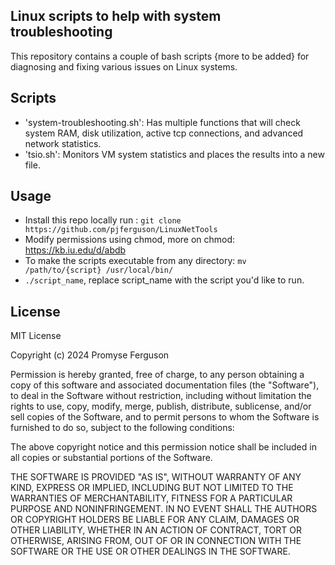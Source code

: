 ## Linux scripts to help with system troubleshooting
 This repository contains a couple of bash scripts {more to be added} for diagnosing and fixing various issues on Linux systems. 


## Scripts 
- 'system-troubleshooting.sh': Has multiple functions that will check system RAM, disk utilization, active tcp connections, and advanced network statistics. 
- 'tsio.sh': Monitors VM system statistics and places the results into a new file.

## Usage
- Install this repo locally run : ```git clone https://github.com/pjferguson/LinuxNetTools```
- Modify permissions using chmod, more on chmod: https://kb.iu.edu/d/abdb
- To make the scripts executable from any directory: ```mv /path/to/{script} /usr/local/bin/```
- ```./script_name```, replace script_name with the script you'd like to run. 

## License
MIT License

Copyright (c) 2024 Promyse Ferguson

Permission is hereby granted, free of charge, to any person obtaining a copy
of this software and associated documentation files (the "Software"), to deal
in the Software without restriction, including without limitation the rights
to use, copy, modify, merge, publish, distribute, sublicense, and/or sell
copies of the Software, and to permit persons to whom the Software is
furnished to do so, subject to the following conditions:

The above copyright notice and this permission notice shall be included in all
copies or substantial portions of the Software.

THE SOFTWARE IS PROVIDED "AS IS", WITHOUT WARRANTY OF ANY KIND, EXPRESS OR
IMPLIED, INCLUDING BUT NOT LIMITED TO THE WARRANTIES OF MERCHANTABILITY,
FITNESS FOR A PARTICULAR PURPOSE AND NONINFRINGEMENT. IN NO EVENT SHALL THE
AUTHORS OR COPYRIGHT HOLDERS BE LIABLE FOR ANY CLAIM, DAMAGES OR OTHER
LIABILITY, WHETHER IN AN ACTION OF CONTRACT, TORT OR OTHERWISE, ARISING FROM,
OUT OF OR IN CONNECTION WITH THE SOFTWARE OR THE USE OR OTHER DEALINGS IN THE
SOFTWARE.
